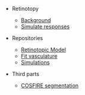 
* Retinotopy
  - [Background](/README.md)
  - [Simulate responses](/Simulation.md)

* Repositories
  - [Retinotopic Model](https://github.com/giacomox/RetinoMapModel/blob/master/README.md)
  - [Fit vasculature](https://github.com/giacomox/BruteForceRegistration/blob/master/README.md)
  - [Simulations](https://github.com/giacomox/RetinoSimulation)
* Third parts
  - [COSFIRE segmentation](https://gitlab.com/nicstrisc/B-COSFIRE-MATLAB)
